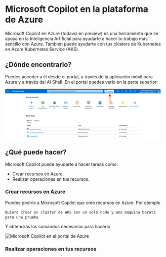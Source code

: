 # Microsoft Copilot en la plataforma de Azure

Microsoft Copilot en Azure (todavía en preview) es una herramienta que se apoya en la Inteligencia Artificial para ayudarte a hacer tu trabajo más sencillo con Azure. También puede ayudarte con tus clústers de Kubernetes en Azure Kubernetes Service (AKS).

## ¿Dónde encontrarlo?

Puedes acceder a él desde el portal, a través de la aplicación móvil para Azure y a través del AI Shell. En el portal puedes verlo en la parte superior:

![Microsoft Copilot en el portal de Azure](images/Microsoft%20Copilot%20en%20el%20portal%20de%20Azure.png)

## ¿Qué puede hacer?

Microsoft Copilot puede ayudarte a hacer tareas como:

- Crear recursos en Azure.
- Realizar operaciones en tus recursos.


### Crear recursos en Azure

Puedes pedirle a Microsoft Copilot que cree recursos en Azure. Por ejemplo

```
Quiero crear un clúster de AKS con un solo nodo y una máquina barata para una prueba
```

Y obtendrás los comandos necesarios para hacerlo:

![Microsoft Copilot en el portal de Azure](images/Respuesta%20de%20Microsoft%20Copilot%20en%20el%20portal%20de%20Azure%20para%20la%20creación%20de%20recursos.png)

### Realizar operaciones en tus recursos

